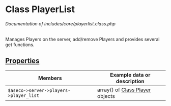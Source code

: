 # Class PlayerList
###### Documentation of includes/core/playerlist.class.php

Manages Players on the server, add/remove Players and provides several get functions.



## [Properties](_#Properties)


| Members								| Example data or description
|-----------------------------------------------------------------------|----------------------------
| `$aseco->server->players->player_list`				| array() of [Class Player](/Development/Classes/Player.php) objects
